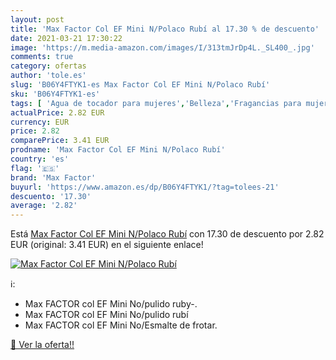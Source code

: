 ```yaml
---
layout: post
title: 'Max Factor Col EF Mini N/Polaco Rubí al 17.30 % de descuento'
date: 2021-03-21 17:30:22
image: 'https://m.media-amazon.com/images/I/313tmJrDp4L._SL400_.jpg'
comments: true
category: ofertas
author: 'tole.es'
slug: 'B06Y4FTYK1-es Max Factor Col EF Mini N/Polaco Rubí'
sku: 'B06Y4FTYK1-es'
tags: [ 'Agua de tocador para mujeres','Belleza','Fragancias para mujeres','Perfumes y fragancias','factor','max','max factor', ]
actualPrice: 2.82 EUR
currency: EUR
price: 2.82
comparePrice: 3.41 EUR
prodname: 'Max Factor Col EF Mini N/Polaco Rubí'
country: 'es'
flag: '🇪🇸'
brand: 'Max Factor'
buyurl: 'https://www.amazon.es/dp/B06Y4FTYK1/?tag=tolees-21'
descuento: '17.30'
average: '2.82'
---
```


Está [Max Factor Col EF Mini N/Polaco Rubí](https://www.amazon.es/dp/B06Y4FTYK1/?tag=tolees-21) con 17.30 de descuento por 2.82 EUR (original: 3.41 EUR) en el siguiente enlace!

[![Max Factor Col EF Mini N/Polaco Rubí](https://m.media-amazon.com/images/I/313tmJrDp4L._SL400_.jpg)](https://www.amazon.es/dp/B06Y4FTYK1/?tag=tolees-21)

ℹ️:

- Max FACTOR col EF Mini No/pulido ruby-.
- Max FACTOR col EF Mini No/pulido rubí
- Max FACTOR col EF Mini No/Esmalte de frotar.

[🛒 Ver la oferta!!](https://www.amazon.es/dp/B06Y4FTYK1/?tag=tolees-21)
